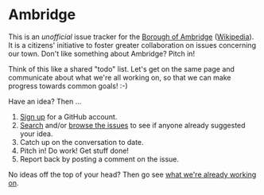 # Ambridge

This is an *unofficial* issue tracker for the [Borough of Ambridge](http://www.ambridgeboro.org/) ([Wikipedia](http://en.wikipedia.org/wiki/Ambridge,_Pennsylvania)). It is a citizens' initiative to foster greater collaboration on issues concerning our town. Don't like something about Ambridge? Pitch in!

Think of this like a shared "todo" list. Let's get on the same page and communicate about what we're all working on, so that we can make progress towards common goals! :-)

Have an idea? Then ...

1. [Sign up](https://github.com/join) for a GitHub account.
2. [Search](https://github.com/Ambridge/Ambridge/search) and/or [browse the issues](https://github.com/Ambridge/Ambridge/issues) to see if anyone already suggested your idea.
3. Catch up on the conversation to date.
4. Pitch in! Do work! Get stuff done!
5. Report back by posting a comment on the issue.

No ideas off the top of your head? Then go see [what we're already working on](https://github.com/Ambridge/Ambridge/issues).
